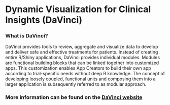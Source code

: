 # Dynamic Visualization for Clinical Insights (DaVinci)

### What is DaVinci?

DaVinci provides tools to review, aggregate and visualize data to develop and deliver safe and effective treatments for patients. Instead of creating entire R/Shiny applications, DaVinci provides individual modules. Modules are functional building blocks that can be linked together into customized apps. This customization enables App Creators to build their own app according to trial-specific needs without deep R knowledge. The concept of developing loosely coupled, functional units and composing them into a larger application is subsequently referred to as modular approach.

### More information can be found on the [DaVinci website](https://boehringer-ingelheim.github.io/davinci/)
